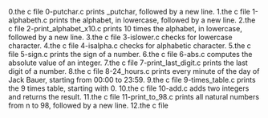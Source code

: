 0.the c file 0-putchar.c prints _putchar, followed by a new line.
1.the c file 1-alphabeth.c prints the alphabet, in lowercase, followed by a new line.
2.the c file 2-print_alphabet_x10.c prints 10 times the alphabet, in lowercase, followed by a new line.
3.the c file 3-islower.c checks for lowercase character.
4.the c file 4-isalpha.c checks for alphabetic character.
5.the c file 5-sign.c prints the sign of a number.
6.the c file 6-abs.c computes the absolute value of an integer.
7.the c file 7-print_last_digit.c prints the last digit of a number.
8.the c file 8-24_hours.c prints every minute of the day of Jack Bauer, starting from 00:00 to 23:59.
9.the c file 9-times_table.c prints the 9 times table, starting with 0.
10.the c file 10-add.c adds two integers and returns the result.
11.the c file 11-print_to_98.c prints all natural numbers from n to 98, followed by a new line.
12.the c file 